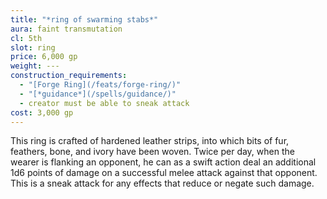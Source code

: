 ```yaml
---
title: "*ring of swarming stabs*"
aura: faint transmutation
cl: 5th
slot: ring
price: 6,000 gp
weight: ---
construction_requirements:
  - "[Forge Ring](/feats/forge-ring/)"
  - "[*guidance*](/spells/guidance/)"
  - creator must be able to sneak attack
cost: 3,000 gp
---
```


This ring is crafted of hardened leather strips, into which bits of fur, feathers, bone, and ivory have been woven. Twice per day, when the wearer is flanking an opponent, he can as a swift action deal an additional 1d6 points of damage on a successful melee attack against that opponent. This is a sneak attack for any effects that reduce or negate such damage.


